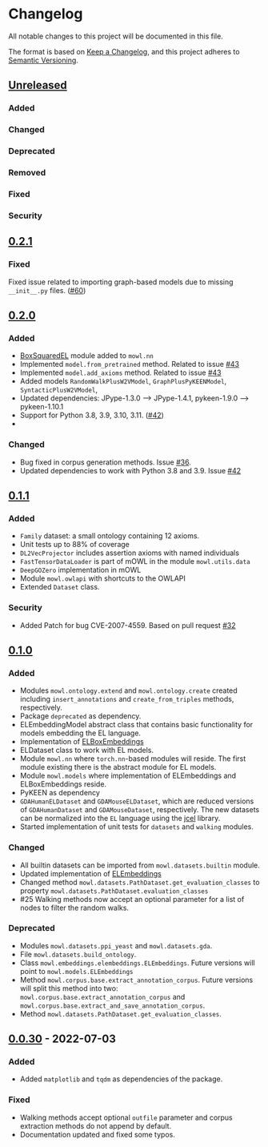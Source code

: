# Changelog

All notable changes to this project will be documented in this file.

The format is based on [Keep a Changelog](https://keepachangelog.com/en/1.0.0/),
and this project adheres to [Semantic Versioning](https://semver.org/spec/v2.0.0.html).

## [Unreleased]
### Added
### Changed 
### Deprecated
### Removed
### Fixed
### Security

## [0.2.1]
### Fixed
Fixed issue related to importing graph-based models due to missing `__init__.py` files. ([#60][i60])

## [0.2.0]

### Added
- [BoxSquaredEL](https://arxiv.org/abs/2301.11118) module added to `mowl.nn`
- Implemented `model.from_pretrained` method. Related to issue [#43][i43]
- Implemented `model.add_axioms` method. Related to issue [#43][i43]
- Added models `RandomWalkPlusW2VModel`, `GraphPlusPyKEENModel`, `SyntacticPlusW2VModel`, 
- Updated dependencies: JPype-1.3.0 --> JPype-1.4.1, pykeen-1.9.0 --> pykeen-1.10.1
- Support for Python 3.8, 3.9, 3.10, 3.11. ([#42][i42])
- 
### Changed
- Bug fixed in corpus generation methods. Issue [#36][i36].
- Updated dependencies to work with Python 3.8 and 3.9. Issue [#42][i42]

## [0.1.1]

### Added
- `Family` dataset: a small ontology containing 12 axioms.
- Unit tests up to 88% of coverage
- `DL2VecProjector` includes assertion axioms with named individuals
- `FastTensorDataLoader` is part of mOWL in the module `mowl.utils.data`
- `DeepGOZero` implementation in mOWL
- Module `mowl.owlapi` with shortcuts to the OWLAPI
- Extended `Dataset` class.
### Security
- Added Patch for bug CVE-2007-4559. Based on pull request [#32][i32]

## [0.1.0]

### Added
- Modules `mowl.ontology.extend` and `mowl.ontology.create` created including `insert_annotations` and `create_from_triples` methods, respectively.
- Package `deprecated` as dependency.
- ELEmbeddingModel abstract class that contains basic functionality for models embedding the EL language.
- Implementation of [ELBoxEmbeddings](https://arxiv.org/abs/2202.14018)
- ELDataset class to work with EL models.
- Module `mowl.nn` where `torch.nn`-based modules will reside. The first module existing there is the abstract module for EL models.
- Module `mowl.models` where implementation of ELEmbeddings and ELBoxEmbeddings reside.
- PyKEEN as dependency
- `GDAHumanELDataset` and `GDAMouseELDataset`, which are reduced versions of `GDAHumanDataset` and `GDAMouseDataset`, respectively. The new datasets can be normalized into the `EL` language using the [jcel](https://julianmendez.github.io/jcel/) library.
- Started implementation of unit tests for `datasets` and `walking` modules.
### Changed
- All builtin datasets can be imported from `mowl.datasets.builtin` module.
- Updated implementation of [ELEmbeddings](https://www.ijcai.org/Proceedings/2019/845)
- Changed method `mowl.datasets.PathDataset.get_evaluation_classes` to property `mowl.datasets.PathDataset.evaluation_classes`
- #25 Walking methods now accept an optional parameter for a list of nodes to filter the random walks.

### Deprecated
- Modules `mowl.datasets.ppi_yeast` and `mowl.datasets.gda`.
- File `mowl.datasets.build_ontology`.
- Class `mowl.embeddings.elembeddings.ELEmbeddings`. Future versions will point to `mowl.models.ELEmbeddings`
- Method `mowl.corpus.base.extract_annotation_corpus`. Future versions will split this method into two: `mowl.corpus.base.extract_annotation_corpus` and `mowl.corpus.base.extract_and_save_annotation_corpus`.
- Method `mowl.datasets.PathDataset.get_evaluation_classes`.

## [0.0.30] - 2022-07-03
### Added
- Added `matplotlib` and `tqdm` as dependencies of the package.

### Fixed
- Walking methods accept optional `outfile` parameter and corpus extraction methods do not append by default.
- Documentation updated and fixed some typos.

[unreleased]: https://github.com/bio-ontology-research-group/mowl/compare/v0.2.1...HEAD
[0.2.1]: https://github.com/bio-ontology-research-group/mowl/releases/tag/v0.2.1
[0.2.0]: https://github.com/bio-ontology-research-group/mowl/releases/tag/v0.2.0
[0.1.1]: https://github.com/bio-ontology-research-group/mowl/releases/tag/v0.1.1
[0.1.0]: https://github.com/bio-ontology-research-group/mowl/releases/tag/v0.1.0
[0.0.30]: https://github.com/bio-ontology-research-group/mowl/releases/tag/v0.0.30


[i32]: https://github.com/bio-ontology-research-group/mowl/issues/32
[i36]: https://github.com/bio-ontology-research-group/mowl/issues/36
[i42]: https://github.com/bio-ontology-research-group/mowl/issues/42
[i43]: https://github.com/bio-ontology-research-group/mowl/issues/43
[i60]: https://github.com/bio-ontology-research-group/mowl/issues/60

